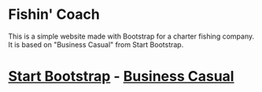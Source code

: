 # Fishin' Coach

This is a simple website made with Bootstrap for a charter fishing company. It is based on "Business Casual" from Start Bootstrap.

# [Start Bootstrap](https://startbootstrap.com/) - [Business Casual](https://startbootstrap.com/template-overviews/business-casual/)
